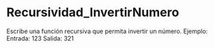 # Recursividad_InvertirNumero
Escribe una función recursiva que permita invertir un número. Ejemplo: Entrada: 123 Salida: 321
